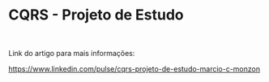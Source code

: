 # CQRS - Projeto de Estudo
<br>

Link do artigo para mais informações:

https://www.linkedin.com/pulse/cqrs-projeto-de-estudo-marcio-c-monzon
